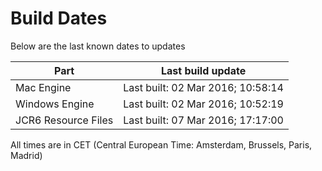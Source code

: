 # Build Dates

Below are the last known dates to updates

Part | Last build update
-----|-----
Mac Engine | Last built: 02 Mar 2016; 10:58:14
Windows Engine | Last built: 02 Mar 2016; 10:52:19
JCR6 Resource Files | Last built: 07 Mar 2016; 17:17:00
All times are in CET (Central European Time: Amsterdam, Brussels, Paris, Madrid)



